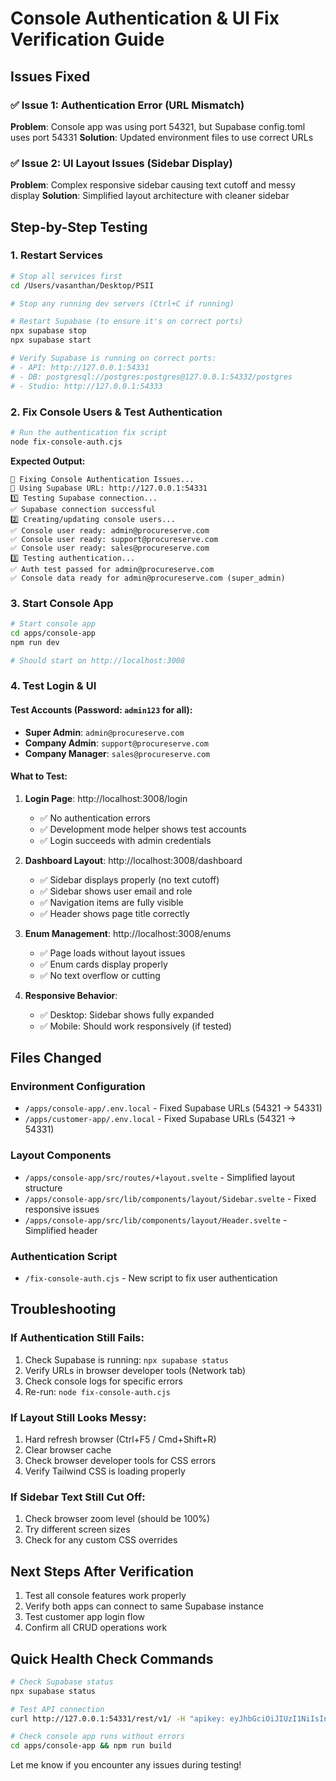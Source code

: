 # Console Authentication & UI Fix Verification Guide

## Issues Fixed

### ✅ Issue 1: Authentication Error (URL Mismatch)
**Problem**: Console app was using port 54321, but Supabase config.toml uses port 54331
**Solution**: Updated environment files to use correct URLs

### ✅ Issue 2: UI Layout Issues (Sidebar Display)
**Problem**: Complex responsive sidebar causing text cutoff and messy display
**Solution**: Simplified layout architecture with cleaner sidebar

## Step-by-Step Testing

### 1. Restart Services
```bash
# Stop all services first
cd /Users/vasanthan/Desktop/PSII

# Stop any running dev servers (Ctrl+C if running)

# Restart Supabase (to ensure it's on correct ports)
npx supabase stop
npx supabase start

# Verify Supabase is running on correct ports:
# - API: http://127.0.0.1:54331
# - DB: postgresql://postgres:postgres@127.0.0.1:54332/postgres  
# - Studio: http://127.0.0.1:54333
```

### 2. Fix Console Users & Test Authentication
```bash
# Run the authentication fix script
node fix-console-auth.cjs
```

**Expected Output:**
```
🔧 Fixing Console Authentication Issues...
📡 Using Supabase URL: http://127.0.0.1:54331
1️⃣ Testing Supabase connection...
✅ Supabase connection successful
2️⃣ Creating/updating console users...
✅ Console user ready: admin@procureserve.com
✅ Console user ready: support@procureserve.com  
✅ Console user ready: sales@procureserve.com
3️⃣ Testing authentication...
✅ Auth test passed for admin@procureserve.com
✅ Console data ready for admin@procureserve.com (super_admin)
```

### 3. Start Console App
```bash
# Start console app
cd apps/console-app
npm run dev

# Should start on http://localhost:3008
```

### 4. Test Login & UI

#### Test Accounts (Password: `admin123` for all):
- **Super Admin**: `admin@procureserve.com`
- **Company Admin**: `support@procureserve.com`  
- **Company Manager**: `sales@procureserve.com`

#### What to Test:

1. **Login Page**: http://localhost:3008/login
   - ✅ No authentication errors
   - ✅ Development mode helper shows test accounts
   - ✅ Login succeeds with admin credentials

2. **Dashboard Layout**: http://localhost:3008/dashboard
   - ✅ Sidebar displays properly (no text cutoff)
   - ✅ Sidebar shows user email and role
   - ✅ Navigation items are fully visible
   - ✅ Header shows page title correctly

3. **Enum Management**: http://localhost:3008/enums
   - ✅ Page loads without layout issues
   - ✅ Enum cards display properly
   - ✅ No text overflow or cutting

4. **Responsive Behavior**:
   - ✅ Desktop: Sidebar shows fully expanded
   - ✅ Mobile: Should work responsively (if tested)

## Files Changed

### Environment Configuration
- `/apps/console-app/.env.local` - Fixed Supabase URLs (54321 → 54331)
- `/apps/customer-app/.env.local` - Fixed Supabase URLs (54321 → 54331)

### Layout Components
- `/apps/console-app/src/routes/+layout.svelte` - Simplified layout structure
- `/apps/console-app/src/lib/components/layout/Sidebar.svelte` - Fixed responsive issues
- `/apps/console-app/src/lib/components/layout/Header.svelte` - Simplified header

### Authentication Script
- `/fix-console-auth.cjs` - New script to fix user authentication

## Troubleshooting

### If Authentication Still Fails:
1. Check Supabase is running: `npx supabase status`
2. Verify URLs in browser developer tools (Network tab)
3. Check console logs for specific errors
4. Re-run: `node fix-console-auth.cjs`

### If Layout Still Looks Messy:
1. Hard refresh browser (Ctrl+F5 / Cmd+Shift+R)
2. Clear browser cache
3. Check browser developer tools for CSS errors
4. Verify Tailwind CSS is loading properly

### If Sidebar Text Still Cut Off:
1. Check browser zoom level (should be 100%)
2. Try different screen sizes
3. Check for any custom CSS overrides

## Next Steps After Verification

1. Test all console features work properly
2. Verify both apps can connect to same Supabase instance
3. Test customer app login flow
4. Confirm all CRUD operations work

## Quick Health Check Commands

```bash
# Check Supabase status
npx supabase status

# Test API connection
curl http://127.0.0.1:54331/rest/v1/ -H "apikey: eyJhbGciOiJIUzI1NiIsInR5cCI6IkpXVCJ9.eyJpc3MiOiJzdXBhYmFzZS1kZW1vIiwicm9sZSI6ImFub24iLCJleHAiOjE5ODM4MTI5OTZ9.CRXP1A7WOeoJeXxjNni43kdQwgnWNReilDMblYTn_I0"

# Check console app runs without errors
cd apps/console-app && npm run build
```

Let me know if you encounter any issues during testing!
